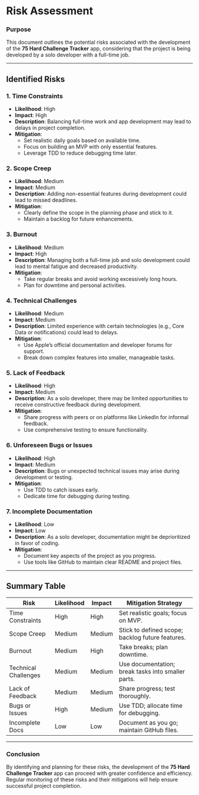 # Risk Assessment

### Purpose
This document outlines the potential risks associated with the development of the **75 Hard Challenge Tracker** app, considering that the project is being developed by a solo developer with a full-time job.

---

## Identified Risks

### 1. **Time Constraints**
- **Likelihood**: High
- **Impact**: High
- **Description**: Balancing full-time work and app development may lead to delays in project completion.
- **Mitigation**:
  - Set realistic daily goals based on available time.
  - Focus on building an MVP with only essential features.
  - Leverage TDD to reduce debugging time later.

### 2. **Scope Creep**
- **Likelihood**: Medium
- **Impact**: Medium
- **Description**: Adding non-essential features during development could lead to missed deadlines.
- **Mitigation**:
  - Clearly define the scope in the planning phase and stick to it.
  - Maintain a backlog for future enhancements.

### 3. **Burnout**
- **Likelihood**: Medium
- **Impact**: High
- **Description**: Managing both a full-time job and solo development could lead to mental fatigue and decreased productivity.
- **Mitigation**:
  - Take regular breaks and avoid working excessively long hours.
  - Plan for downtime and personal activities.

### 4. **Technical Challenges**
- **Likelihood**: Medium
- **Impact**: Medium
- **Description**: Limited experience with certain technologies (e.g., Core Data or notifications) could lead to delays.
- **Mitigation**:
  - Use Apple’s official documentation and developer forums for support.
  - Break down complex features into smaller, manageable tasks.

### 5. **Lack of Feedback**
- **Likelihood**: High
- **Impact**: Medium
- **Description**: As a solo developer, there may be limited opportunities to receive constructive feedback during development.
- **Mitigation**:
  - Share progress with peers or on platforms like LinkedIn for informal feedback.
  - Use comprehensive testing to ensure functionality.

### 6. **Unforeseen Bugs or Issues**
- **Likelihood**: High
- **Impact**: Medium
- **Description**: Bugs or unexpected technical issues may arise during development or testing.
- **Mitigation**:
  - Use TDD to catch issues early.
  - Dedicate time for debugging during testing.

### 7. **Incomplete Documentation**
- **Likelihood**: Low
- **Impact**: Low
- **Description**: As a solo developer, documentation might be deprioritized in favor of coding.
- **Mitigation**:
  - Document key aspects of the project as you progress.
  - Use tools like GitHub to maintain clear README and project files.

---

## Summary Table

| Risk                 | Likelihood | Impact | Mitigation Strategy                                |
|----------------------|------------|--------|--------------------------------------------------|
| Time Constraints     | High       | High   | Set realistic goals; focus on MVP.               |
| Scope Creep          | Medium     | Medium | Stick to defined scope; backlog future features. |
| Burnout              | Medium     | High   | Take breaks; plan downtime.                      |
| Technical Challenges | Medium     | Medium | Use documentation; break tasks into smaller parts.|
| Lack of Feedback     | Medium     | Medium | Share progress; test thoroughly.                 |
| Bugs or Issues       | High       | Medium | Use TDD; allocate time for debugging.            |
| Incomplete Docs      | Low        | Low    | Document as you go; maintain GitHub files.       |

---

### Conclusion
By identifying and planning for these risks, the development of the **75 Hard Challenge Tracker** app can proceed with greater confidence and efficiency. Regular monitoring of these risks and their mitigations will help ensure successful project completion.
